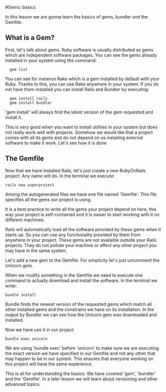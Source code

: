 #Gems: basics

In this lesson we are gonna learn the basics of gems, bundler and the Gemfile.

## What is a Gem?

First, let's talk about gems. Ruby software is usually distributed as gems which are independent software packages.
You can see the gems already installed in your system using the command:
```
  gem list
```

You can see for instance Rake which is a gem installed by default with your Ruby. Thanks to this, you can use Rake anywhere in your system.
If you do not have them installed you can install Rails and Bundler by executing:
```
  gem install rails
  gem install bundler
```

'gem install' will always find the latest version of the gem requested and install it.

This is very good when you want to install utilities in your system but does not really work well with projects. Somehow we would like that a project comes with all its gems and do not depend on us installing external software to make it work. Let's see how it is done

## The Gemfile

Now that we have installed Rails, let's just create a new RubyOnRails project. Any name will do. In the terminal we execute:
```
rails new superproject
```

Among the autogenerated files we have one file named 'Gemfile'.
This file specifies all the gems our project is using.

It is a best practice to write all the gems your project depend on here, this way your project is self-contained and it is easier to start working with it on different machines.

Rails will automatically load all the software provided by these gems when it starts up. So you can use any functionality provided by them from anywhere in your project. These gems are not available outside your Rails projects. They do not pollute your machine or affect any other project you may have in the same system.

Let's add a new gem to the Gemfile. For simplicity let's just uncomment the Unicorn gem.

When we modify something in the Gemfile we need to execute one command to actually download and install the software. In the terminal we write:
```
bundle install
```

Bundle finds the newest version of the requested gems which match all other installed gems and the constrains we have on its installation.
In the output by Bundler we can see how the Unicorn gem was downloaded and installed.

Now we have use it in our project
```
bundle exec unicorn
```

We are using 'bundle exec' before 'unicorn' to make sure we are executing the exact version we have specified in our Gemfile and not any other that may happen to be in our system. This ensures that everyone working on this project will have the same experience.


This is all for understanding the basics. We have covered 'gem', 'bundler' and the 'Gemfile'. In a later lesson we will learn about versioning and other advanced topics.